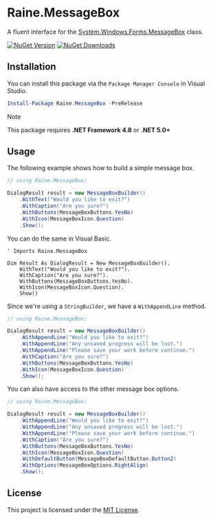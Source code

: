 ﻿# Raine.MessageBox
A fluent interface for the [System.Windows.Forms.MessageBox][msgbox-docs] class.

[![NuGet Version][nuget-shield]][nuget]
[![NuGet Downloads][nuget-shield-dl]][nuget]

## Installation
You can install this package via the `Package Manager Console` in Visual Studio.

```powershell
Install-Package Raine.MessageBox -PreRelease
```

> [!NOTE]
> This package requires **.NET Framework 4.8** or **.NET 5.0+**

## Usage
The following example shows how to build a simple message box.

```csharp
// using Raine.MessageBox;

DialogResult result = new MessageBoxBuilder()
    .WithText("Would you like to exit?")
    .WithCaption("Are you sure?")
    .WithButtons(MessageBoxButtons.YesNo)
    .WithIcon(MessageBoxIcon.Question)
    .Show();
```

You can do the same in Visual Basic.

```vbnet
' Imports Raine.MessageBox

Dim Result As DialogResult = New MessageBoxBuilder().
    WithText("Would you like to exit?").
    WithCaption("Are you sure?").
    WithButtons(MessageBoxButtons.YesNo).
    WithIcon(MessageBoxIcon.Question).
    Show()
```

Since we're using a `StringBuilder`, we have a `WithAppendLine` method.

```csharp
// using Raine.MessageBox;

DialogResult result = new MessageBoxBuilder()
    .WithAppendLine("Would you like to exit?")
    .WithAppendLine("Any unsaved progress will be lost.")
    .WithAppendLine("Please save your work before continue.")
    .WithCaption("Are you sure?")
    .WithButtons(MessageBoxButtons.YesNo)
    .WithIcon(MessageBoxIcon.Question)
    .Show();
```

You can also have access to the other message box options.

```csharp
// using Raine.MessageBox;

DialogResult result = new MessageBoxBuilder()
    .WithAppendLine("Would you like to exit?")
    .WithAppendLine("Any unsaved progress will be lost.")
    .WithAppendLine("Please save your work before continue.")
    .WithCaption("Are you sure?")
    .WithButtons(MessageBoxButtons.YesNo)
    .WithIcon(MessageBoxIcon.Question)
    .WithDefaultButton(MessageBoxDefaultButton.Button2)
    .WithOptions(MessageBoxOptions.RightAlign)
    .Show();
```

## License
This project is licensed under the [MIT License](LICENSE).

[msgbox-docs]: https://docs.microsoft.com/en-us/dotnet/api/system.windows.forms.messagebox

[nuget]: https://www.nuget.org/packages/Raine.MessageBox
[nuget-shield]: https://img.shields.io/nuget/v/Raine.MessageBox.svg?label=NuGet
[nuget-shield-dl]: https://img.shields.io/nuget/dt/Raine.MessageBox?label=Downloads&color=red